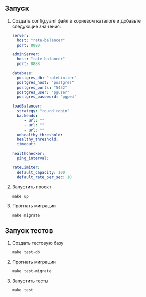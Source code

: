 
## Запуск

1. Создать config.yaml файл в корневом каталоге и добавьте следующие значения:

    ```yaml
   server:
      host: "rate-balancer"
      port: 8080
   
   adminServer:
      host: "rate-balancer"
      port: 8888

   database:
      postgres_db: "rateLimiter"
      postgres_host: "postgres"
      postgres_ports: "5432"
      postgres_user: "pguser"
      postgres_password: "pgpwd"

   loadBalancer:
      strategy: "round_robin"
      backends:
         - url: ""
         - url: ""
         - url: ""
      unhealthy_threshold: 
      healthy_threshold: 
      timeout: 

   healthChecker:
      ping_interval: 

   rateLimiter:
      default_capacity: 100
      default_rate_per_sec: 10
    ```

2. Запустить проект

    ```
   make up
   ```
   
3. Прогнать миграции
    ```
   make migrate
   ```
## Запуск тестов

1. Создать тестовую базу

    ```
   make test-db
   ```

2. Прогнать миграции
    ```
   make test-migrate
   ```
3. Запустить тесты
   ```
   make test
   ```